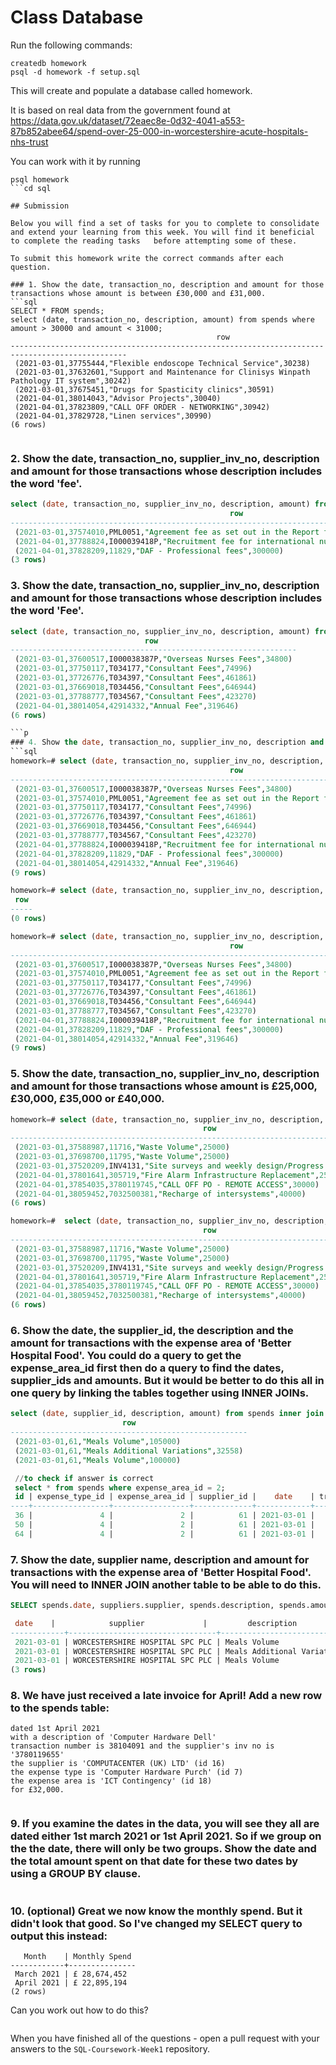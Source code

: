 # Class Database
Run the following commands:
```
createdb homework
psql -d homework -f setup.sql
```
This will create and populate a database called homework.

It is based on real data from the government found at
https://data.gov.uk/dataset/72eaec8e-0d32-4041-a553-87b852abee64/spend-over-25-000-in-worcestershire-acute-hospitals-nhs-trust

You can work with it by running
```
psql homework
```cd sql

## Submission

Below you will find a set of tasks for you to complete to consolidate and extend your learning from this week. You will find it beneficial to complete the reading tasks   before attempting some of these.

To submit this homework write the correct commands after each question.

### 1. Show the date, transaction_no, description and amount for those transactions whose amount is between £30,000 and £31,000.
```sql
SELECT * FROM spends;
select (date, transaction_no, description, amount) from spends where amount > 30000 and amount < 31000;
                                              row                                               
------------------------------------------------------------------------------------------------
 (2021-03-01,37755444,"Flexible endoscope Technical Service",30238)
 (2021-03-01,37632601,"Support and Maintenance for Clinisys Winpath Pathology IT system",30242)
 (2021-03-01,37675451,"Drugs for Spasticity clinics",30591)
 (2021-04-01,38014043,"Advisor Projects",30040)
 (2021-04-01,37823809,"CALL OFF ORDER - NETWORKING",30942)
 (2021-04-01,37829728,"Linen services",30990)
(6 rows)


```
### 2. Show the date, transaction_no, supplier_inv_no, description and amount for those transactions whose description includes the word 'fee'.
```sql
select (date, transaction_no, supplier_inv_no, description, amount) from spends where description like '%fee%';
                                                 row                                                  
------------------------------------------------------------------------------------------------------
 (2021-03-01,37574010,PML0051,"Agreement fee as set out in the Report for the Settlement Deed",51113)
 (2021-04-01,37788824,I000039418P,"Recruitment fee for international nurses",34800)
 (2021-04-01,37828209,11829,"DAF - Professional fees",300000)
(3 rows)

```
### 3. Show the date, transaction_no, supplier_inv_no, description and amount for those transactions whose description includes the word 'Fee'.
```sql
select (date, transaction_no, supplier_inv_no, description, amount) from spends where description like '%Fee%';
                              row                               
----------------------------------------------------------------
 (2021-03-01,37600517,I000038387P,"Overseas Nurses Fees",34800)
 (2021-03-01,37750117,T034177,"Consultant Fees",74996)
 (2021-03-01,37726776,T034397,"Consultant Fees",461861)
 (2021-03-01,37669018,T034456,"Consultant Fees",646944)
 (2021-03-01,37788777,T034567,"Consultant Fees",423270)
 (2021-04-01,38014054,42914332,"Annual Fee",319646)
(6 rows)

```p
### 4. Show the date, transaction_no, supplier_inv_no, description and amount for those transactions whose description includes the word 'fee' (case insensitive). You will need to search 'https://www.postgresql.org/docs/' to solve this.
```sql
homework=# select (date, transaction_no, supplier_inv_no, description, amount) from spends where description ilike '%Fee%';
                                                 row                                                  
------------------------------------------------------------------------------------------------------
 (2021-03-01,37600517,I000038387P,"Overseas Nurses Fees",34800)
 (2021-03-01,37574010,PML0051,"Agreement fee as set out in the Report for the Settlement Deed",51113)
 (2021-03-01,37750117,T034177,"Consultant Fees",74996)
 (2021-03-01,37726776,T034397,"Consultant Fees",461861)
 (2021-03-01,37669018,T034456,"Consultant Fees",646944)
 (2021-03-01,37788777,T034567,"Consultant Fees",423270)
 (2021-04-01,37788824,I000039418P,"Recruitment fee for international nurses",34800)
 (2021-04-01,37828209,11829,"DAF - Professional fees",300000)
 (2021-04-01,38014054,42914332,"Annual Fee",319646)
(9 rows)

homework=# select (date, transaction_no, supplier_inv_no, description, amount) from spends where lower (description) like '%Fee%';
 row 
-----
(0 rows)

homework=# select (date, transaction_no, supplier_inv_no, description, amount) from spends where lower (description) like '%fee%';
                                                 row                                                  
------------------------------------------------------------------------------------------------------
 (2021-03-01,37600517,I000038387P,"Overseas Nurses Fees",34800)
 (2021-03-01,37574010,PML0051,"Agreement fee as set out in the Report for the Settlement Deed",51113)
 (2021-03-01,37750117,T034177,"Consultant Fees",74996)
 (2021-03-01,37726776,T034397,"Consultant Fees",461861)
 (2021-03-01,37669018,T034456,"Consultant Fees",646944)
 (2021-03-01,37788777,T034567,"Consultant Fees",423270)
 (2021-04-01,37788824,I000039418P,"Recruitment fee for international nurses",34800)
 (2021-04-01,37828209,11829,"DAF - Professional fees",300000)
 (2021-04-01,38014054,42914332,"Annual Fee",319646)
(9 rows)

```
### 5. Show the date, transaction_no, supplier_inv_no, description and amount for those transactions whose amount is £25,000, £30,000, £35,000 or £40,000.
```sql
homework=# select (date, transaction_no, supplier_inv_no, description, amount) from spends where amount = 25000 or amount = 30000 or amount = 35000 or amount = 40000;
                                           row                                           
-----------------------------------------------------------------------------------------
 (2021-03-01,37588987,11716,"Waste Volume",25000)
 (2021-03-01,37698700,11795,"Waste Volume",25000)
 (2021-03-01,37520209,INV4131,"Site surveys and weekly design/Progress Meetings.",25000)
 (2021-04-01,37801641,305719,"Fire Alarm Infrastructure Replacement",25000)
 (2021-04-01,37854035,3780119745,"CALL OFF PO - REMOTE ACCESS",30000)
 (2021-04-01,38059452,7032500381,"Recharge of intersystems",40000)
(6 rows)

homework=#  select (date, transaction_no, supplier_inv_no, description, amount) from spends where amount in (25000, 30000, 35000, 40000);
                                           row                                           
-----------------------------------------------------------------------------------------
 (2021-03-01,37588987,11716,"Waste Volume",25000)
 (2021-03-01,37698700,11795,"Waste Volume",25000)
 (2021-03-01,37520209,INV4131,"Site surveys and weekly design/Progress Meetings.",25000)
 (2021-04-01,37801641,305719,"Fire Alarm Infrastructure Replacement",25000)
 (2021-04-01,37854035,3780119745,"CALL OFF PO - REMOTE ACCESS",30000)
 (2021-04-01,38059452,7032500381,"Recharge of intersystems",40000)
(6 rows)
```
### 6. Show the date, the supplier_id, the description and the amount for transactions with the expense area of 'Better Hospital Food'. You could do a query to get the expense_area_id first then do a query to find the dates, supplier_ids and amounts. But it would be better to do this all in one query by linking the tables together using INNER JOINs.
```sql
select (date, supplier_id, description, amount) from spends inner join expense_areas on spends.expense_area_id = expense_areas.id where expense_area = 'Better Hospital Food';
                         row                         
-----------------------------------------------------
 (2021-03-01,61,"Meals Volume",105000)
 (2021-03-01,61,"Meals Additional Variations",32558)
 (2021-03-01,61,"Meals Volume",100000)

 //to check if answer is correct
 select * from spends where expense_area_id = 2;
 id | expense_type_id | expense_area_id | supplier_id |    date    | transaction_no | supplier_inv_no |         description         | amount 
----+-----------------+-----------------+-------------+------------+----------------+-----------------+-----------------------------+--------
 36 |               4 |               2 |          61 | 2021-03-01 |       37588988 | 11715           | Meals Volume                | 105000
 50 |               4 |               2 |          61 | 2021-03-01 |       37588992 | 11740           | Meals Additional Variations |  32558
 64 |               4 |               2 |          61 | 2021-03-01 |       37716258 | 11794           | Meals Volume                | 100000
```
### 7. Show the date, supplier name, description and amount for transactions with the expense area of 'Better Hospital Food'. You will need to INNER JOIN another table to be able to do this.
```sql
SELECT spends.date, suppliers.supplier, spends.description, spends.amount FROM spends INNER JOIN suppliers ON suppliers.id = spends.supplier_id INNER JOIN expense_areas ON expense_areas.id = spends.expense_area_id where expense_area= 'Better Hospital Food';

 date    |            supplier             |         description         | amount 
------------+---------------------------------+-----------------------------+--------
 2021-03-01 | WORCESTERSHIRE HOSPITAL SPC PLC | Meals Volume                | 105000
 2021-03-01 | WORCESTERSHIRE HOSPITAL SPC PLC | Meals Additional Variations |  32558
 2021-03-01 | WORCESTERSHIRE HOSPITAL SPC PLC | Meals Volume                | 100000
(3 rows)
```
### 8. We have just received a late invoice for April! Add a new row to the spends table:
    dated 1st April 2021
    with a description of 'Computer Hardware Dell'
    transaction number is 38104091 and the supplier's inv no is '3780119655'
    the supplier is 'COMPUTACENTER (UK) LTD' (id 16)
    the expense type is 'Computer Hardware Purch' (id 7)
    the expense area is 'ICT Contingency' (id 18)
    for £32,000.
```sql

```
### 9. If you examine the dates in the data, you will see they all are dated either 1st march 2021 or 1st April 2021. So if we group on the the date, there will only be two groups. Show the date and the total amount spent on that date for these two dates by using a GROUP BY clause.
```sql

```
### 10. (optional) Great we now know the monthly spend. But it didn't look that good. So I've changed my SELECT query to output this instead:
```
   Month    | Monthly Spend 
------------+---------------
 March 2021 | £ 28,674,452
 April 2021 | £ 22,895,194
(2 rows)
```
Can you work out how to do this?

```sql

```

When you have finished all of the questions - open a pull request with your answers to the `SQL-Coursework-Week1` repository.
